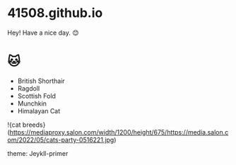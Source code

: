 # 41508.github.io
Hey! Have a nice day. 😊
# 🐱
- British Shorthair
- Ragdoll
- Scottish Fold
- Munchkin
- Himalayan Cat

!{cat breeds}(https://mediaproxy.salon.com/width/1200/height/675/https://media.salon.com/2022/05/cats-party-0516221.jpg)

theme: Jeykll-primer
